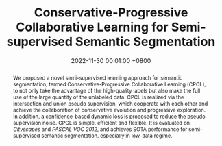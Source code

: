 ---
title:          "Conservative-Progressive Collaborative Learning for Semi-supervised Semantic Segmentation"
date:           2022-11-30 00:01:00 +0800
selected:       true
pub:            "IEEE Transactions on Image Processing (T-IP)"
# pub_pre:        "Submitted to "
# pub_post:       'Under review.'
# pub_last:       ' <span class="badge badge-pill badge-publication badge-success">Spotlight</span>'
pub_date:       "2022"
abstract: >-
  We proposed a novel semi-supervised learning approach for semantic segmentation, termed Conservative-Progressive Collaborative Learning (CPCL), to not only take the advantage of the high-quality labels but also make the full use of the large quantity of the unlabeled data. CPCL is realized via the intersection and union pseudo supervision, which cooperate with each other and achieve the collaboration of conservative evolution and progressive exploration. In addition, a confidence-based dynamic loss is proposed to reduce the pseudo supervision noise. CPCL is simple, efficient and flexible. It is evaluated on <em>Cityscapes</em> and <em>PASCAL VOC 2012</em>, and achieves SOTA performance for semi-supervised semantic segmentation, especially in low-data regime.
cover:          /assets/images/covers_researches/CPCL.jpg
authors:
  - Siqi Fan
  - Fenghua Zhu
  - Zunlei Feng
  - Yisheng Lv
  - Mingli Song
  - Fei-Yue Wang
links:
  Paper: https://ieeexplore.ieee.org/document/10042237
  Code: https://github.com/leofansq/CPCL
---